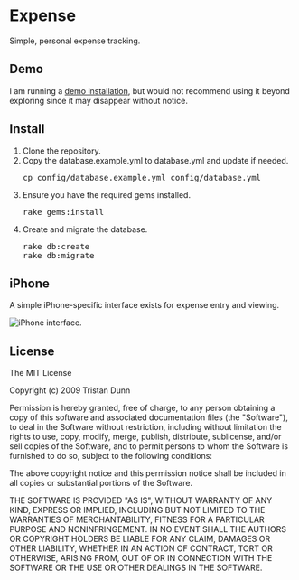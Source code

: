# Expense

Simple, personal expense tracking.

## Demo

I am running a [demo installation](http://expense.tristandunn.com), but would not recommend using it beyond exploring since it may disappear without notice.

## Install

1. Clone the repository.
2. Copy the database.example.yml to database.yml and update if needed.
   <pre>
   cp config/database.example.yml config/database.yml
   </pre>
3. Ensure you have the required gems installed.
   <pre>
   rake gems:install
   </pre>
4. Create and migrate the database.
   <pre>
   rake db:create
   rake db:migrate
   </pre>

## iPhone

A simple iPhone-specific interface exists for expense entry and viewing.

![iPhone interface.](http://cloud.github.com/downloads/tristandunn/expense/expense.iphone.png)

## License

The MIT License

Copyright (c) 2009 Tristan Dunn

Permission is hereby granted, free of charge, to any person obtaining a copy
of this software and associated documentation files (the "Software"), to deal
in the Software without restriction, including without limitation the rights
to use, copy, modify, merge, publish, distribute, sublicense, and/or sell
copies of the Software, and to permit persons to whom the Software is
furnished to do so, subject to the following conditions:

The above copyright notice and this permission notice shall be included in
all copies or substantial portions of the Software.

THE SOFTWARE IS PROVIDED "AS IS", WITHOUT WARRANTY OF ANY KIND, EXPRESS OR
IMPLIED, INCLUDING BUT NOT LIMITED TO THE WARRANTIES OF MERCHANTABILITY,
FITNESS FOR A PARTICULAR PURPOSE AND NONINFRINGEMENT. IN NO EVENT SHALL THE
AUTHORS OR COPYRIGHT HOLDERS BE LIABLE FOR ANY CLAIM, DAMAGES OR OTHER
LIABILITY, WHETHER IN AN ACTION OF CONTRACT, TORT OR OTHERWISE, ARISING FROM,
OUT OF OR IN CONNECTION WITH THE SOFTWARE OR THE USE OR OTHER DEALINGS IN
THE SOFTWARE.